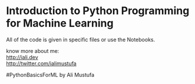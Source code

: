 Introduction to Python Programming for Machine Learning
=====================================================

All of the code is  given in specific files or use the Notebooks.

know more about me: <br>
http://iali.dev <br>
http://twitter.com/ialimustufa

#PythonBasicsForML by Ali Mustufa 
